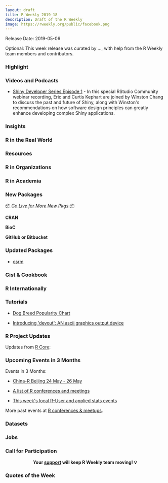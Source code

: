 ```yaml
---
layout: draft
title: R Weekly 2019-18
description: Draft of the R Weekly
image: https://rweekly.org/public/facebook.png
---
```


Release Date: 2019-05-06

Optional: This week release was curated by ..., with help from the R Weekly team members and contributors.

###  Highlight




###  Videos and Podcasts

+ [Shiny Developer Series Episode 1](https://shinydevseries.com/ep1) - In this special RStudio Community webinar recording, Eric and Curtis Kephart are joined by Winston Chang to discuss the past and future of Shiny, along with Winston's recommendations on how software design principles can greatly enhance developing complex Shiny applications.


### Insights




### R in the Real World





###  Resources




###  R in Organizations



###  R in Academia



###  New Packages

<p class="added-hostname"><a href="https://rweekly.org/live" target="_blank" class="externalLink">📦 <i>Go Live for More New Pkgs</i> 📦</a></p>

**CRAN**




**BioC**



**GitHub or Bitbucket**




### Updated Packages

+ [osrm](https://rgeomatic.hypotheses.org/1798)


### Gist & Cookbook



### R Internationally




###  Tutorials

+ [Dog Breed Popularity Chart](https://luisdva.github.io/rstats/dog-popularity/)

+ [Introducing 'devout': AN ascii graphics output device](https://coolbutuseless.github.io/2019/05/01/introducing-devout-an-ascii-graphics-output-device/)

<!--<div class="post-more-begi
n></div><div class="post-more-end"></div>-->

###  R Project Updates

Updates from [R Core](http://developer.r-project.org/blosxom.cgi/R-devel/NEWS):


###  Upcoming Events in 3 Months

Events in 3 Months:

+ [China-R Beijing 24 May - 26 May](https://cosx.org/2019/03/12th-china-r-beijing-announcement/)

+ [A list of R conferences and meetings](https://jumpingrivers.github.io/meetingsR/events.html)

+ [This week's local R-User and applied stats events](https://community.rstudio.com/c/irl)

More past events at [R conferences & meetups](https://conf.rweekly.org).

### Datasets




### Jobs




###  Call for Participation


<p class="hide-support added-hostname support-rweekly" style="text-align: center;font-weight: bold;">Your <a class="non-visited externalLink" href="https://www.patreon.com/rweekly" onclick="pas(this)">support</a> will keep R Weekly team moving! 💡</p>

###  Quotes of the Week

